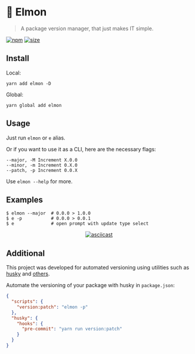 # 🍋 Elmon
> A package version manager, that just makes IT simple.

[![npm](https://img.shields.io/npm/v/elmon?style=plastic)](https://www.npmjs.com/package/elmon)
[![size](https://img.shields.io/bundlephobia/minzip/elmon?style=plastic)](https://www.npmjs.com/package/elmon)

## Install

Local:

`yarn add elmon -D`

Global:

`yarn global add elmon`

## Usage

Just run `elmon` or `e` alias.

Or if you want to use it as a CLI, here are the necessary flags:

```
--major, -M Increment X.0.0
--minor, -m Increment 0.X.0
--patch, -p Increment 0.0.X
```

Use `elmon --help` for more.

## Examples

```shell
$ elmon --major  # 0.0.0 > 1.0.0
$ e -p           # 0.0.0 > 0.0.1
$ e              # open prompt with update type select
```

<p align='center'>
  <a href='https://asciinema.org/a/323238'>
    <img src='https://asciinema.org/a/323238.svg' alt='asciicast'/>
  </a>
</p>

## Additional

This project was developed for automated versioning using utilities
such as [husky](https://github.com/typicode/husky)
and [others](https://github.com/topics/git-hooks).

Automate the versioning of your package with husky in `package.json`:

```json
{
  "scripts": {
    "version:patch": "elmon -p"
  },
  "husky": {
    "hooks": {
      "pre-commit": "yarn run version:patch"
    }
  }
}
```
